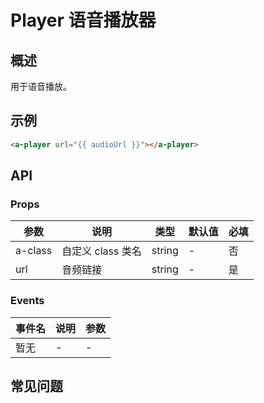 # Player 语音播放器

## 概述

用于语音播放。

## 示例

```html
<a-player url="{{ audioUrl }}"></a-player>
```

## API

### Props

| 参数    | 说明              | 类型   | 默认值 | 必填 |
| ------- | ----------------- | ------ | ------ | ---- |
| a-class | 自定义 class 类名 | string | -      | 否   |
| url     | 音频链接          | string | -      | 是   |

### Events

| 事件名 | 说明 | 参数 |
| ------ | ---- | ---- |
| 暂无   | -    | -    |

## 常见问题
